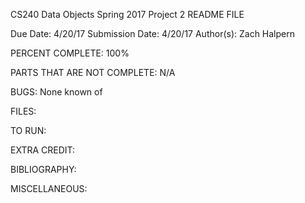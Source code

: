 CS240 Data Objects
Spring 2017
Project 2 README FILE

Due Date: 4/20/17
Submission Date: 4/20/17
Author(s): Zach Halpern

PERCENT COMPLETE: 100%

PARTS THAT ARE NOT COMPLETE: N/A

BUGS: None known of

FILES:

TO RUN:

EXTRA CREDIT:

BIBLIOGRAPHY:

MISCELLANEOUS:

